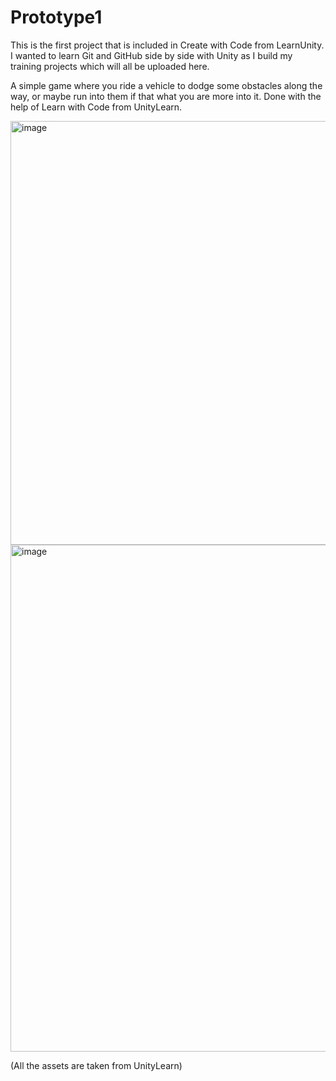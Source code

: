 # Prototype1
This is the first project that is included in Create with Code from LearnUnity. 
I wanted to learn Git and GitHub side by side with Unity as I build my training projects which will all be uploaded here.

A simple game where you ride a vehicle to dodge some obstacles along the way, or maybe run into them if that what you are more into it. Done with the help of Learn with Code from UnityLearn.

<img width="678" alt="image" src="https://user-images.githubusercontent.com/67723187/216573443-15c7026e-d91b-41e8-9f79-38a3438e3070.png">
<img width="811" alt="image" src="https://user-images.githubusercontent.com/67723187/216573554-db63615a-26eb-43c3-b317-c6713f6652a4.png">

(All the assets are taken from UnityLearn)
